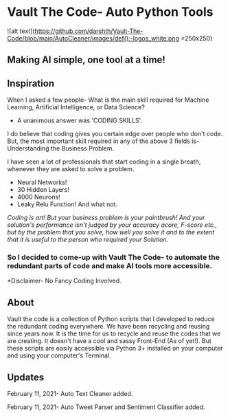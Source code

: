 # Vault The Code- Auto Python Tools

![alt text](https://github.com/darshth/Vault-The-Code/blob/main/AutoCleaner/images/def():-logos_white.png =250x250)

## Making AI simple, one tool at a time!

## Inspiration

When I asked a few people- What is the main skill required for Machine Learning, Artificial Intelligence, or Data Science?
- A unanimous answer was 'CODING SKILLS'.

I do believe that coding gives you certain edge over people who don't code.
But, the most important skill required in any of the above 3 fields is- Understanding the Business Problem. 

I have seen a lot of professionals that start coding in a single breath, whenever they are asked to solve a problem.
- Neural Networks!
- 30 Hidden Layers!
- 4000 Neurons!
- Leaky Relu Function!
And what not. 

*Coding is art! But your business problem is your paintbrush! And your solution's performance isn't judged by your accuracy acore, F-score etc., but by the problem that you solve, how well you solve it and to the extent that it is useful to the person who required your Solution.*

### So I decided to come-up with Vault The Code- to automate the redundant parts of code and make AI tools more accessible. 
*Disclaimer- No Fancy Coding Involved.

## About

Vault the code is a collection of Python scripts that I developed to reduce the redundant coding everywhere.
We have been recycling and reusing since years now. It is the time for us to recycle and reuse the codes that we are creating.
It doesn't have a cool and sassy Front-End (As of yet!). But these scripts are easily accessible via Python 3+ installed on your computer and using your computer's Terminal.

## Updates
February 11, 2021- Auto Text Cleaner added.

February 11, 2021- Auto Tweet Parser and Sentiment Classifier added.
